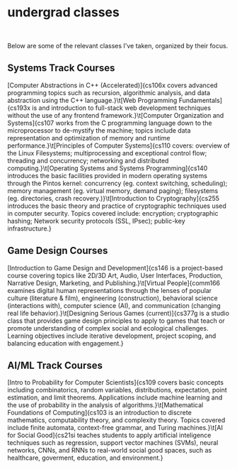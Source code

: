 # undergrad classes
<br>

Below are some of the relevant classes I've taken, organized by their focus.

## Systems Track Courses

[Computer Abstractions in C++ (Accelerated)]{cs106x covers advanced programming topics such as recursion, algorithmic analysis, and data abstraction using the C++ language.}\t[Web Programming Fundamentals]{cs193x is and introduction to full-stack web development techniques without the use of any frontend framework.}\t[Computer Organization and Systems]{cs107 works from the C programming language down to the microprocessor to de-mystify the machine; topics include data representation and optimization of memory and runtime performance.}\t[Principles of Computer Systems]{cs110 covers: overview of the Linux Filesystems; multiprocessing and exceptional control flow; threading and concurrency; networking and distributed computing.}\t[Operating Systems and Systems Programming]{cs140 introduces the basic facilities provided in modern operating systems through the Pintos kernel: concurrency (eg. context switching, scheduling); memory management (eg. virtual memory, demand paging); filesystems (eg. directories, crash recovery.)}\t[Introduction to Cryptography]{cs255 introduces the basic theory and practice of cryptographic techniques used in computer security. Topics covered include: encryption; cryptographic hashing; Network security protocols (SSL, IPsec); public-key infrastructure.}

## Game Design Courses
[Introduction to Game Design and Development]{cs146 is a project-based course covering topics like 2D/3D Art, Audio, User Interfaces, Production, Narrative Design, Marketing, and Publishing.}\t[Virtual People]{comm166 examines digital human representations through the lenses of popular culture (literature & film), engineering (construction), behavioral science (interactions with), computer science (AI), and communication (changing real life behavior).}\t[Designing Serious Games (current)]{cs377g is a studio class that provides game design principles to apply to games that teach or promote understanding of complex social and ecological challenges. Learning objectives include iterative development, project scoping, and balancing education with engagement.}

## AI/ML Track Courses
[Intro to Probability for Computer Scientists]{cs109 covers basic concepts including combinatorics, random variables, distributions, expectation, point estimation, and limit theorems. Applications include machine learning and the use of probability in the analysis of algorithms.}\t[Mathematical Foundations of Computing]{cs103 is an introduction to discrete mathematics, computability theory, and complexity theory. Topics covered include finite automata, context-free grammar, and Turing machines.}\t[AI for Social Good]{cs21si teaches students to apply artificial inteligence techniques such as regression, support vector machines (SVMs), neural networks, CNNs, and RNNs to real-world social good spaces, such as healthcare, goverment, education, and environment.}
